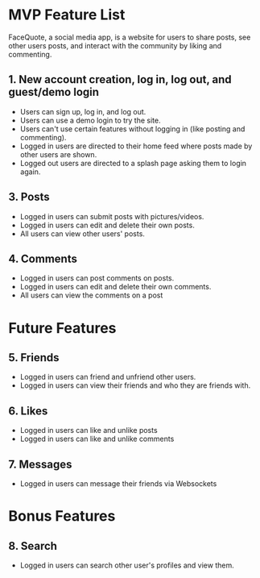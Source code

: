 # MVP Feature List

FaceQuote, a social media app, is a website for users to share posts, see other users posts, and interact with the community by liking and commenting.

## 1. New account creation, log in, log out, and guest/demo login
* Users can sign up, log in, and log out.
* Users can use a demo login to try the site.
* Users can't use certain features without logging in (like posting and commenting).
* Logged in users are directed to their home feed where posts made by other users are shown.
* Logged out users are directed to a splash page asking them to login again.

## 3. Posts
* Logged in users can submit posts with pictures/videos.
* Logged in users can edit and delete their own posts.
* All users can view other users' posts.

## 4. Comments
* Logged in users can post comments on posts.
* Logged in users can edit and delete their own comments.
* All users can view the comments on a post

# Future Features
## 5. Friends
* Logged in users can friend and unfriend other users.
* Logged in users can view their friends and who they are friends with.

## 6. Likes
* Logged in users can like and unlike posts
* Logged in users can like and unlike comments

## 7. Messages
* Logged in users can message their friends via Websockets

# Bonus Features

## 8. Search
* Logged in users can search other user's profiles and view them.
